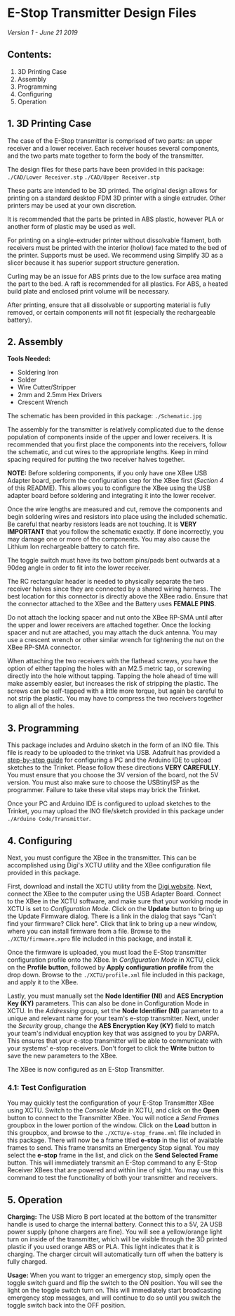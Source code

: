 # E-Stop Transmitter Design Files

*Version 1 - June 21 2019*

## Contents:
1. 3D Printing Case
2. Assembly
3. Programming
4. Configuring
5. Operation

## 1. 3D Printing Case

The case of the E-Stop transmitter is comprised of two parts: an upper receiver and a lower receiver.  Each receiver houses several components, and the two parts mate together to form the body of the transmitter.

The design files for these parts have been provided in this package:
`./CAD/Lower Receiver.stp`
`./CAD/Upper Receiver.stp`
  
These parts are intended to be 3D printed.  The original design allows for printing on a standard desktop FDM 3D printer with a single extruder.  Other printers may be used at your own discretion.

It is recommended that the parts be printed in ABS plastic, however PLA or another form of plastic may be used as well.

For printing on a single-extruder printer without dissolvable filament, both receivers must be printed with the interior (hollow) face mated to the bed of the printer.  Supports must be used.  We recommend using Simplify 3D as a slicer because it has superior support structure generation.

Curling may be an issue for ABS prints due to the low surface area mating the part to the bed.  A raft is recommended for all plastics.  For ABS, a heated build plate and enclosed print volume will be necessary.

After printing, ensure that all dissolvable or supporting material is fully removed, or certain components will not fit (especially the rechargeable battery).

## 2. Assembly

**Tools Needed:**
* Soldering Iron
* Solder
* Wire Cutter/Stripper
* 2mm and 2.5mm Hex Drivers
* Crescent Wrench

The schematic has been provided in this package:
`./Schematic.jpg`

The assembly for the transmitter is relatively complicated due to the dense population of components inside of the upper and lower receivers.  It is recommended that you first place the components into the receivers, follow the schematic, and cut wires to the appropriate lengths.  Keep in mind spacing required for putting the two receiver halves together.

**NOTE:** Before soldering components, if you only have one XBee USB Adapter board, perform the configuration step for the XBee first (_Section 4_ of this README).  This allows you to configure the XBee using the USB adapter board before soldering and integrating it into the lower receiver.

Once the wire lengths are measured and cut, remove the components and begin soldering wires and resistors into place using the included schematic.  Be careful that nearby resistors leads are not touching.  It is **VERY IMPORTANT** that you follow the schematic exactly.  If done incorrectly, you may damage one or more of the components.  You may also cause the Lithium Ion rechargeable battery to catch fire.

The toggle switch must have its two bottom pins/pads bent outwards at a 90deg angle in order to fit into the lower receiver.

The RC rectangular header is needed to physically separate the two receiver halves since they are connected by a shared wiring harness.  The best location for this connector is directly above the XBee radio.  Ensure that the connector attached to the XBee and the Battery uses **FEMALE PINS**.

Do not attach the locking spacer and nut onto the XBee RP-SMA until after the upper and lower receivers are attached together.  Once the locking spacer and nut are attached, you may attach the duck antenna.  You may use a crescent wrench or other similar wrench for tightening the nut on the XBee RP-SMA connector.

When attaching the two receivers with the flathead screws, you have the option of either tapping the holes with an M2.5 metric tap, or screwing directly into the hole without tapping.  Tapping the hole ahead of time will make assembly easier, but increases the risk of stripping the plastic.  The screws can be self-tapped with a little more torque, but again be careful to not strip the plastic.  You may have to compress the two receivers together to align all of the holes.

## 3. Programming

This package includes and Arduino sketch in the form of an INO file.  This file is ready to be uploaded to the trinket via USB.  Adafruit has provided a [step-by-step guide](https://learn.adafruit.com/introducing-pro-trinket/downloads) for configuring a PC and the Arduino IDE to upload sketches to the Trinket.  Please follow these directions **VERY CAREFULLY**.  You must ensure that you choose the 3V version of the board, not the 5V version.  You must also make sure to choose the USBtinyISP as the programmer.  Failure to take these vital steps may brick the Trinket.

Once your PC and Arduino IDE is configured to upload sketches to the Trinket, you may upload the INO file/sketch provided in this package under `./Arduino Code/Transmitter`.

## 4. Configuring

Next, you must configure the XBee in the transmitter.  This can be accomplished using Digi's XCTU utility and the XBee configuration file provided in this package.

First, download and install the XCTU utility from the [Digi website](https://www.digi.com/products/iot-platform/xctu#productsupport-utilities).  Next, connect the XBee to the computer using the USB Adapter Board.  Connect to the XBee in the XCTU software, and make sure that your working mode in XCTU is set to _Configuration Mode_.  Click on the **Update** button to bring up the Update Firmware dialog.  There is a link in the dialog that says "Can't find your firmware? Click here".  Click that link to bring up a new window, where you can install firmware from a file.  Browse to the `./XCTU/firmware.xpro` file included in this package, and install it.

Once the firmware is uploaded, you must load the E-Stop transmitter configuration profile onto the XBee.  In _Configuration Mode_ in XCTU, click on the **Profile button**, followed by **Apply configuration profile** from the drop down.  Browse to the `./XCTU/profile.xml` file included in this package, and apply it to the XBee.

Lastly, you must manually set the **Node Identifier (NI)** and **AES Encryption Key (KY)** parameters.  This can also be done in Configuration Mode in XCTU.  In the _Addressing_ group, set the **Node Identifier (NI)** parameter to a unique and relevant name for your team's e-stop transmitter.  Next, under the _Security_ group, change the **AES Encryption Key (KY)** field to match your team's individual encyption key that was assigned to you by DARPA.  This ensures that your e-stop transmitter will be able to communicate with your systems' e-stop receivers.  Don't forget to click the **Write** button to save the new parameters to the XBee.

The XBee is now configured as an E-Stop Transmitter.

### 4.1: Test Configuration

You may quickly test the configuration of your E-Stop Transmitter XBee using XCTU.  Switch to the _Console Mode_ in XCTU, and click on the **Open** button to connect to the Transmitter XBee.  You will notice a _Send Frames_ groupbox in the lower portion of the window.  Click on the **Load** button in this groupbox, and browse to the `./XCTU/e-stop_frame.xml` file included in this package.  There will now be a frame titled **e-stop** in the list of available frames to send.  This frame transmits an Emergency Stop signal.  You may select the **e-stop** frame in the list, and click on the **Send Selected Frame** button.  This will immediately transmit an E-Stop command to any E-Stop Receiver XBees that are powered and within line of sight.  You may use this command to test the functionality of both your transmitter and receivers.

## 5. Operation

**Charging:** The USB Micro B port located at the bottom of the transmitter handle is used to charge the internal battery.  Connect this to a 5V, 2A USB power supply (phone chargers are fine).  You will see a yellow/orange light turn on inside of the transmitter, which will be visible through the 3D printed plastic if you used orange ABS or PLA.  This light indicates that it is charging.  The charger circuit will automatically turn off when the battery is fully charged.

**Usage:** When you want to trigger an emergency stop, simply open the toggle switch guard and flip the switch to the ON position.  You will see the light on the toggle switch turn on.  This will immediately start broadcasting emergency stop messages, and will continue to do so until you switch the toggle switch back into the OFF position.
